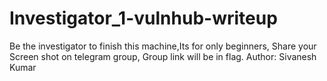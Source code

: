 # Investigator_1-vulnhub-writeup
Be the investigator to finish this machine,Its for only beginners, Share your Screen shot on telegram group, Group link will be in flag.  Author: Sivanesh Kumar
